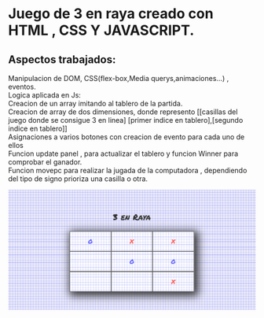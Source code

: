 # Juego de 3 en raya creado con HTML , CSS Y JAVASCRIPT.<br>
## Aspectos trabajados:<br>
Manipulacion de DOM, CSS(flex-box,Media querys,animaciones...) , eventos.
<br>
Logica aplicada en Js:<br> 
Creacion de un array imitando al tablero de la partida. <br>
Creacion de array de dos dimensiones, donde represento [[casillas del juego donde se consigue 3 en linea] [primer indice en tablero],[segundo indice en tablero]] <br>
Asignaciones a varios botones con  creacion de evento para cada uno de ellos <br>
Funcion update panel , para actualizar el tablero  y funcion Winner para comprobar el ganador.<br>
Funcion movepc para realizar la jugada de la computadora , dependiendo del tipo de signo prioriza una casilla o otra.<br>

![3LineGame](https://github.com/KevinDiazz/3LineGame/blob/main/Captura%20de%20pantalla%202023-05-10%20214717.png)
